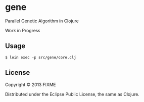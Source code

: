 # gene

Parallel Genetic Algorithm in Clojure

Work in Progress

## Usage

    $ lein exec -p src/gene/core.clj

## License

Copyright © 2013 FIXME

Distributed under the Eclipse Public License, the same as Clojure.
